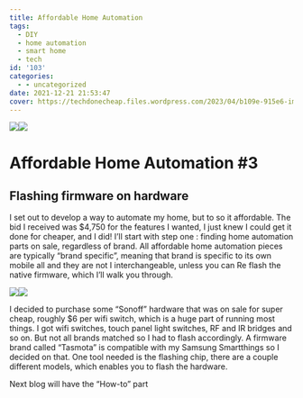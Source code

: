 ```yaml
---
title: Affordable Home Automation
tags:
  - DIY
  - home automation
  - smart home
  - tech
id: '103'
categories:
  - - uncategorized
date: 2021-12-21 21:53:47
cover: https://techdonecheap.files.wordpress.com/2023/04/b109e-915e6-img_6393copy.jpg
---
```


![](https://techdonecheap.files.wordpress.com/2023/04/b109e-915e6-img_6393copy.jpg)![](https://techdonecheap.files.wordpress.com/2023/04/b109e-915e6-img_6393copy.jpg)

# Affordable Home Automation #3

## Flashing firmware on hardware

I set out to develop a way to automate my home, but to so it affordable. The bid I received was $4,750 for the features I wanted, I just knew I could get it done for cheaper, and I did! I’ll start with step one : finding home automation parts on sale, regardless of brand. All affordable home automation pieces are typically “brand specific”, meaning that brand is specific to its own mobile all and they are not I interchangeable, unless you can Re flash the native firmware, which I’ll walk you through.

![](https://techdonecheap.files.wordpress.com/2023/04/7c0a1-9a18d-img_6391.jpg)![](https://techdonecheap.files.wordpress.com/2023/04/7c0a1-9a18d-img_6391.jpg)

I decided to purchase some “Sonoff” hardware that was on sale for super cheap, roughly $6 per wifi switch, which is a huge part of running most things. I got wifi switches, touch panel light switches, RF and IR bridges and so on. But not all brands matched so I had to flash accordingly. A firmware brand called “Tasmota” is compatible with my Samsung Smartthings so I decided on that. One tool needed is the flashing chip, there are a couple different models, which enables you to flash the hardware.

Next blog will have the “How-to” part